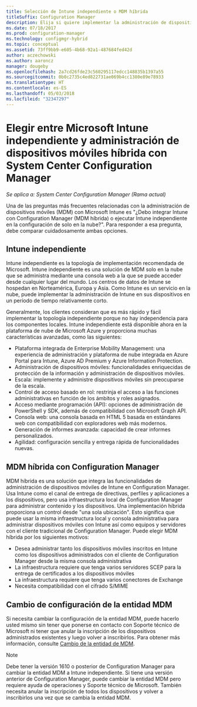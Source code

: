 ```yaml
---
title: Selección de Intune independiente o MDM híbrida
titleSuffix: Configuration Manager
description: Elija si quiere implementar la administración de dispositivos móviles híbrida con Intune y Configuration Manager o ejecutar Intune de forma independiente.
ms.date: 07/18/2017
ms.prod: configuration-manager
ms.technology: configmgr-hybrid
ms.topic: conceptual
ms.assetid: 73ff9bb9-e605-4b68-92a1-487684fed42d
author: aczechowski
ms.author: aaroncz
manager: dougeby
ms.openlocfilehash: 2a7cd26fde23c560295117edcc148835b1397a55
ms.sourcegitcommit: 0b0c2735c4ed822731ae069b4cc1380e89e78933
ms.translationtype: HT
ms.contentlocale: es-ES
ms.lasthandoff: 05/03/2018
ms.locfileid: "32347297"
---
```

# <a name="choose-between-microsoft-intune-standalone-and-hybrid-mobile-device-management-with-system-center-configuration-manager"></a>Elegir entre Microsoft Intune independiente y administración de dispositivos móviles híbrida con System Center Configuration Manager

*Se aplica a: System Center Configuration Manager (Rama actual)*

Una de las preguntas más frecuentes relacionadas con la administración de dispositivos móviles (MDM) con Microsoft Intune es "¿Debo integrar Intune con Configuration Manager (MDM híbrida) o ejecutar Intune independiente en la configuración de solo en la nube?". Para responder a esa pregunta, debe comparar cuidadosamente ambas opciones.
 
## <a name="intune-standalone"></a>Intune independiente
Intune independiente es la topología de implementación recomendada de Microsoft. Intune independiente es una solución de MDM solo en la nube que se administra mediante una consola web a la que se puede acceder desde cualquier lugar del mundo. Los centros de datos de Intune se hospedan en Norteamérica, Europa y Asia. Como Intune es un servicio en la nube, puede implementar la administración de Intune en sus dispositivos en un período de tiempo relativamente corto.

Generalmente, los clientes consideran que es más rápido y fácil implementar la topología independiente porque no hay independencia para los componentes locales. Intune independiente está disponible ahora en la plataforma de nube de Microsoft Azure y proporciona muchas características avanzadas, como las siguientes:
- Plataforma integrada de Enterprise Mobility Management: una experiencia de administración y plataforma de nube integrada en Azure Portal para Intune, Azure AD Premium y Azure Information Protection.
- Administración de dispositivos móviles: funcionalidades enriquecidas de protección de la información y administración de dispositivos móviles.
- Escala: implemente y administre dispositivos móviles sin preocuparse de la escala.
- Control de acceso basado en rol: restrinja el acceso a las funciones administrativas en función de los ámbitos y roles asignados.
- Acceso mediante programación (API): opciones de administración de PowerShell y SDK, además de compatibilidad con Microsoft Graph API.
- Consola web: una consola basada en HTML 5 basada en estándares web con compatibilidad con exploradores web más modernos.
- Generación de informes avanzada: capacidad de crear informes personalizados.
- Agilidad: configuración sencilla y entrega rápida de funcionalidades nuevas.


## <a name="hybrid-mdm-with-configuration-manager"></a>MDM híbrida con Configuration Manager
MDM híbrida es una solución que integra las funcionalidades de administración de dispositivos móviles de Intune en Configuration Manager. Usa Intune como el canal de entrega de directivas, perfiles y aplicaciones a los dispositivos, pero usa infraestructura local de Configuration Manager para administrar contenido y los dispositivos. Una implementación híbrida proporciona un control desde "una sola ubicación".  Esto significa que puede usar la misma infraestructura local y consola administrativa para administrar dispositivos móviles con Intune así como equipos y servidores con el cliente tradicional de Configuration Manager. Puede elegir MDM híbrida por los siguientes motivos:  
- Desea administrar tanto los dispositivos móviles inscritos en Intune como los dispositivos administrados con el cliente de Configuration Manager desde la misma consola administrativa
- La infraestructura requiere que tenga varios servidores SCEP para la entrega de certificados a los dispositivos móviles
- La infraestructura requiere que tenga varios conectores de Exchange
- Necesita compatibilidad con el cifrado S/MIME


## <a name="changing-the-mdm-authority-setting"></a>Cambio de configuración de la entidad MDM
Si necesita cambiar la configuración de la entidad MDM, puede hacerlo usted mismo sin tener que ponerse en contacto con Soporte técnico de Microsoft ni tener que anular la inscripción de los dispositivos administrados existentes y luego volver a inscribirlos. Para obtener más información, consulte [Cambio de la entidad de MDM](../deploy-use/change-mdm-authority.md).

> [!NOTE]    
> Debe tener la versión 1610 o posterior de Configuration Manager para cambiar la entidad MDM a Intune independiente. Si tiene una versión anterior de Configuration Manager, puede cambiar la entidad MDM pero requiere ayuda de operaciones y Soporte técnico de Microsoft. También necesita anular la inscripción de todos los dispositivos y volver a inscribirlos una vez que se cambia la entidad MDM.  
